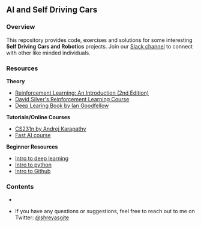 ## AI and Self Driving Cars

### Overview
This repository provides code, exercises and solutions for some interesting **Self Driving Cars and Robotics** projects.
Join our [Slack channel](https://goo.gl/moFQv3) to connect with other like minded individuals.

### Resources

**Theory**
- [Reinforcement Learning: An Introduction (2nd Edition)](http://incompleteideas.net/book/bookdraft2017nov5.pdf)
- [David Silver's Reinforcement Learning Course](http://www0.cs.ucl.ac.uk/staff/d.silver/web/Teaching.html)
- [Deep Learing Book by Ian Goodfellow](http://www.deeplearningbook.org)

**Tutorials/Online Courses**
- [CS231n by Andrej Karapathy](https://www.youtube.com/playlist?list=PLkt2uSq6rBVctENoVBg1TpCC7OQi31AlC)
- [Fast AI course](http://course.fast.ai/)

**Beginner Resources**
- [Intro to deep learning](http://neuralnetworksanddeeplearning.com/chap1.html)
- [Intro to python](https://www.codecademy.com/learn/python)
- [Intro to Github](https://www.youtube.com/watch?v=0fKg7e37bQE)

### Contents
* 

* If you have any questions or suggestions, feel free to reach out to me on Twitter: [@shreyasgite](https://twitter.com/shreyasgite)
